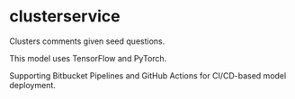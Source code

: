 # clusterservice

Clusters comments given seed questions.

This model uses TensorFlow and PyTorch.

Supporting Bitbucket Pipelines and GitHub Actions for CI/CD-based model deployment.

